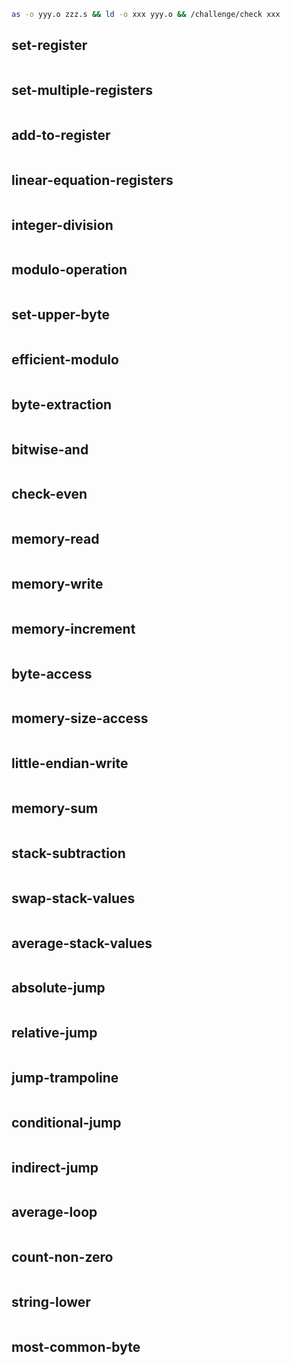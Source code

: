```sh
as -o yyy.o zzz.s && ld -o xxx yyy.o && /challenge/check xxx
```
## set-register
```s

```
## set-multiple-registers
```s

```
## add-to-register
```s

```
## linear-equation-registers
```s

```
## integer-division
```s

```
## modulo-operation
```s

```
## set-upper-byte
```s

```
## efficient-modulo
```s

```
## byte-extraction
```s

```
## bitwise-and
```s

```
## check-even
```s

```
## memory-read
```s

```
## memory-write
```s

```
## memory-increment
```s

```
## byte-access
```s

```
## momery-size-access
```s

```
## little-endian-write
```s

```
## memory-sum
```s

```
## stack-subtraction
```s

```
## swap-stack-values
```s

```
## average-stack-values
```s

```
## absolute-jump
```s

```
## relative-jump
```s

```
## jump-trampoline
```s

```
## conditional-jump
```s

```
## indirect-jump
```s

```
## average-loop
```s

```
## count-non-zero
```s

```
## string-lower
```s

```
## most-common-byte
```s

```
